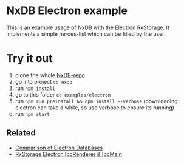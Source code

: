 # NxDB Electron example

This is an example usage of NxDB with the [Electron RxStorage](https://nxdb.khulnasoft.com/electron.html). It implements a simple heroes-list which can be filled by the user.

# Try it out

1. clone the whole [NxDB-repo](https://github.com/nxpkg/nxdb)
2. go into project `cd nxdb`
3. run `npm install`
4. go to this folder `cd examples/electron`
5. run `npm run preinstall && npm install --verbose` (downloading electron can take a while, so use verbose to ensure its running)
6. run `npm start`

## Related

-   [Comparison of Electron Databases](https://nxdb.khulnasoft.com/electron-database.html)
-   [RxStorage Electron IpcRenderer & IpcMain](https://nxdb.khulnasoft.com/electron.html)
